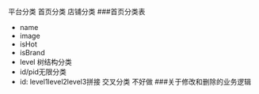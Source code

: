平台分类
首页分类
店铺分类
###首页分类表
- name
- image
- isHot
- isBrand
- level
树结构分类
- id/pid无限分类
- id: level1level2level3拼接
交叉分类 不好做
###关于修改和删除的业务逻辑
```

```
